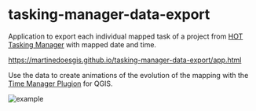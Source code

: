 # tasking-manager-data-export
Application to export each individual mapped task of a project from [HOT Tasking Manager](https://tasks.hotosm.org/) with mapped date and time.

https://martinedoesgis.github.io/tasking-manager-data-export/app.html

Use the data to create animations of the evolution of the mapping with the [Time Manager Plugion](https://github.com/anitagraser/TimeManager) for QGIS.

![example](https://martinedoesgis.github.io/tasking-manager-data-export/example.gif
 "example")
